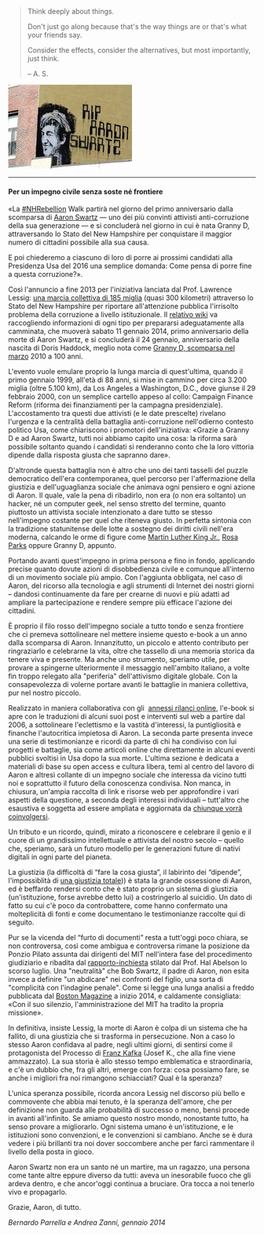 > Think deeply about things.
>
> Don't just go along because that's the way things are or that's what your
> friends say.
>
> Consider the effects, consider the alternatives, but most importantly,
> just think.
>
> – A. S.

![Graffito riportante la scritta "RIP Aaron Swartz" dell'artista BAMN, a Brooklyn](../Images/2OOaswartz_ital_img_1.jpg)

* * * * *

#### Per un impegno civile senza soste né frontiere

«La [#NHRebellion](https://twitter.com/nhrebellion) Walk partirà nel giorno del
primo anniversario dalla scomparsa di
[Aaron Swartz](https://it.wikipedia.org/wiki/Aaron_Swartz) — uno dei più
convinti attivisti anti-corruzione della sua generazione — e si concluderà nel
giorno in cui è nata Granny D, attraversando lo Stato del New Hampshire per
conquistare il maggior numero di cittadini possibile alla sua causa. 

E poi chiederemo a ciascuno di loro di porre ai prossimi candidati alla
Presidenza Usa del 2016 una semplice domanda: Come pensa di porre fine a questa
corruzione?».

Così l'annuncio a fine 2013 per l'iniziativa lanciata dal Prof. Lawrence
Lessig: [una marcia collettiva di 185 miglia](http://www.nhrebellion.org/)
(quasi 300 kilometri) attraverso lo Stato del New Hampshire per riportare
all'attenzione pubblica l'irrisolto problema della corruzione a livello
istituzionale. Il [relativo wiki](http://wiki.lessig.org/Prep_here) va
raccogliendo informazioni di ogni tipo per prepararsi adeguatamente alla
camminata, che muoverà sabato 11 gennaio 2014, primo anniversario della morte
di Aaron Swartz, e si concluderà il 24 gennaio, anniversario della nascita di
Doris Haddock, meglio nota come [Granny D, scomparsa nel
marzo](https://en.wikipedia.org/wiki/Doris_Haddock) 2010 a 100 anni.

L'evento vuole emulare proprio la lunga marcia di quest'ultima, quando il
primo gennaio 1999, all'età di 88 anni, si mise in cammino per circa 3.200
miglia (oltre 5.100 km), da Los Angeles a Washington, D.C., dove giunse il 29
febbraio 2000, con un semplice cartello appeso al collo: Campaign Finance
Reform (riforma dei finanziamenti per la campagna presidenziale).
L'accostamento tra questi due attivisti (e le date prescelte) rivelano
l'urgenza e la centralità della battaglia anti-corruzione nell'odierno
contesto politico Usa, come chiariscono i promotori dell'iniziativa: «Grazie a
Granny D e ad Aaron Swartz, tutti noi abbiamo capito una cosa: la riforma sarà
possibile soltanto quando i candidati si renderanno conto che la loro vittoria
dipende dalla risposta giusta che sapranno dare».

D'altronde questa battaglia non è altro che uno dei tanti tasselli del puzzle
democratico dell'era contemporanea, quel percorso per l'affermazione della
giustizia e dell'uguaglianza sociale che animava ogni pensiero e ogni azione di
Aaron. Il quale, vale la pena di ribadirlo, non era (o non era soltanto) un
hacker, né un computer geek, nel senso stretto del termine, quanto piuttosto un
attivista sociale intenzionato a dare tutto se stesso nell'impegno costante per
quel che riteneva giusto. In perfetta sintonia con la tradizione statunitense
delle lotte a sostegno dei diritti civili nell'era moderna, calcando le orme di
figure come
[Martin Luther King Jr.](https://it.wikipedia.org/wiki/Martin_Luther_King),
[Rosa Parks](https://it.wikipedia.org/wiki/Rosa_Parks) oppure Granny D, appunto.

Portando avanti quest'impegno in prima persona e fino in fondo, applicando
precise quanto dovute azioni di disobbedienza civile e comunque all'interno di
un movimento sociale più ampio. Con l'aggiunta obbligata, nel caso di Aaron, del
ricorso alla tecnologia e agli strumenti di Internet dei nostri giorni – dandosi
continuamente da fare per crearne di nuovi e più adatti ad ampliare la
partecipazione e rendere sempre più efficace l'azione dei cittadini.

È proprio il filo rosso dell'impegno sociale a tutto tondo e senza frontiere
che ci premeva sottolineare nel mettere insieme questo e-book a un anno dalla
scomparsa di Aaron. Innanzitutto, un piccolo e attento contributo per
ringraziarlo e celebrarne la vita, oltre che tassello di una memoria storica
da tenere viva e presente. Ma anche uno strumento, speriamo utile, per provare
a spingerne ulteriormente il messaggio nell'ambito italiano, a volte fin
troppo relegato alla "periferia" dell'attivismo digitale globale. Con la
consapevolezza di volerne portare avanti le battaglie in maniera collettiva,
pur nel nostro piccolo.

Realizzato in maniera collaborativa con gli 
[annessi rilanci online](http://aaronswartztributo.tumblr.com/), l'e-book 
si apre con le traduzioni di alcuni suoi post e interventi sul web a partire
dal 2006, a sottolineare l'eclettismo e la vastità d'interessi, la puntigliosità
e finanche l'autocritica impietosa di Aaron. La seconda parte presenta invece
una serie di testimonianze e ricordi da parte di chi ha condiviso con lui
progetti e battaglie, sia come articoli online che direttamente in alcuni
eventi pubblici svoltisi in Usa dopo la sua morte. L'ultima sezione è dedicata
a materiali di base su open access e cultura libera, temi al centro del lavoro
di Aaron e altresì collante di un impegno sociale che interessa da vicino
tutti noi e soprattutto il futuro della conoscenza condivisa. Non manca, in
chiusura, un'ampia raccolta di link e risorse web per approfondire i vari
aspetti della questione, a seconda degli interessi individuali – tutt'altro
che esaustiva e soggetta ad essere ampliata e aggiornata da
[chiunque vorrà coinvolgersi](http://aaronswartztributo.tumblr.com/).

Un tributo e un ricordo, quindi, mirato a riconoscere e celebrare il genio e
il cuore di un grandissimo intellettuale e attivista del nostro secolo – quello
che, speriamo, sarà un futuro modello per le generazioni future di nativi 
digitali in ogni parte del pianeta.

La giustizia (la difficoltà di “fare la cosa giusta”, il labirinto dei
“dipende”, l'impossiblità di
[una giustizia totale](http://www.aaronsw.com/weblog/immoral))) è stata la
grande ossessione di Aaron, ed è beffardo rendersi conto che è stato proprio un
sistema di giustizia (un'istituzione, forse avrebbe detto lui) a costringerlo al
suicidio. Un dato di fatto su cui c'è poco da controbattere, come hanno
confermato una molteplicità di fonti e come documentano le testimonianze
raccolte qui di seguito.
 
Pur se la vicenda del “furto di documenti” resta a tutt'oggi poco chiara, se non
controversa, così come ambigua e controversa rimane la posizione da Ponzio
Pilato assunta dai dirigenti del MIT nell'intera fase del procedimento
giudiziario e ribadita dal
[rapporto-inchiesta](http://web.mit.edu/newsoffice/2013/mit-releases-swartz-report-0730.html)
stilato dal Prof. Hal Abelson lo scorso luglio.
Una "neutralità" che Bob Swartz, il padre di Aaron, non esita invece a definire
"un abdicare" nei confronti del figlio, una sorta di "complicità con l'indagine
penale". Come si legge una lunga analisi a freddo pubblicata dal
[Boston Magazine](http://www.bostonmagazine.com/news/article/2014/01/02/bob-swartz-losing-aaron/5/)
a inizio 2014, e caldamente consigliata:
«Con il suo silenzio, l'amministrazione del MIT ha tradito la propria missione».

In definitiva, insiste Lessig, la morte di Aaron è colpa di un sistema che ha
fallito, di una giustizia che si trasforma in persecuzione. Non a caso lo
stesso Aaron confidava al padre, negli ultimi giorni, di sentirsi come il
protagonista del Processo di
[Franz Kafka](https://it.wikipedia.org/wiki/Franz_Kafka)
(Josef K., che alla fine viene ammazzato). 
La sua storia è allo stesso tempo emblematica e straordinaria, e c'è un dubbio
che, fra gli altri, emerge con forza: cosa possiamo fare, se anche i migliori
fra noi rimangono schiacciati? Qual è la speranza?
 
L'unica speranza possibile, ricorda ancora Lessig nel discorso più bello e
commovente che abbia mai tenuto, è la speranza dell'amore, che per definizione
non guarda alle probabilità di successo o meno, bensì procede in avanti
all'infinito.
Se amiamo questo nostro mondo, nonostante tutto, ha senso provare a migliorarlo.
Ogni sistema umano è un'istituzione, e le istituzioni sono convenzioni, e le
convenzioni si cambiano. Anche se è dura vedere i più brillanti tra noi dover
soccombere anche per farci rammentare il livello della posta in gioco.

Aaron Swartz non era un santo né un martire, ma un ragazzo, una persona come
tante altre eppure diverso da tutti: aveva un inesorabile fuoco che gli ardeva
dentro, e che ancor'oggi continua a bruciare. Ora tocca a noi tenerlo vivo e
propagarlo.

Grazie, Aaron, di tutto.

_Bernardo Parrella e Andrea Zanni, gennaio 2014_

